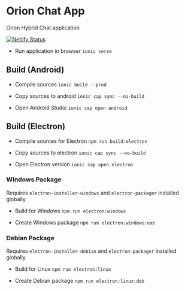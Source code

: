 # Orion Chat App

Orion Hybrid Chat application

[![Netlify Status](https://api.netlify.com/api/v1/badges/752d12e0-e2e7-44b1-996d-5821c59053ce/deploy-status)](https://app.netlify.com/sites/orion-chat/deploys)

- Run application in browser `ionic serve`

## Build (Android)

- Compile sources `ionic build --prod`

- Copy sources to android `ionic cap sync --no-build`

- Open Android Studio `ionic cap open android`

## Build (Electron)

- Compile sources for Electron `npm run build:electron`

- Copy sources to electron `ionic cap sync --no-build`

- Open Electron version `ionic cap open electron`

### Windows Package

Requires `electron-installer-windows` and `electron-packager` installed globally

- Build for Windows `npm run electron:windows`

- Create Windows package `npm run electron:windows:exe`

### Debian Package

Requires `electron-installer-debian` and `electron-packager` installed globally

- Build for Linux `npm run electron:linux`

- Create Debian package `npm run electron:linux:deb`

